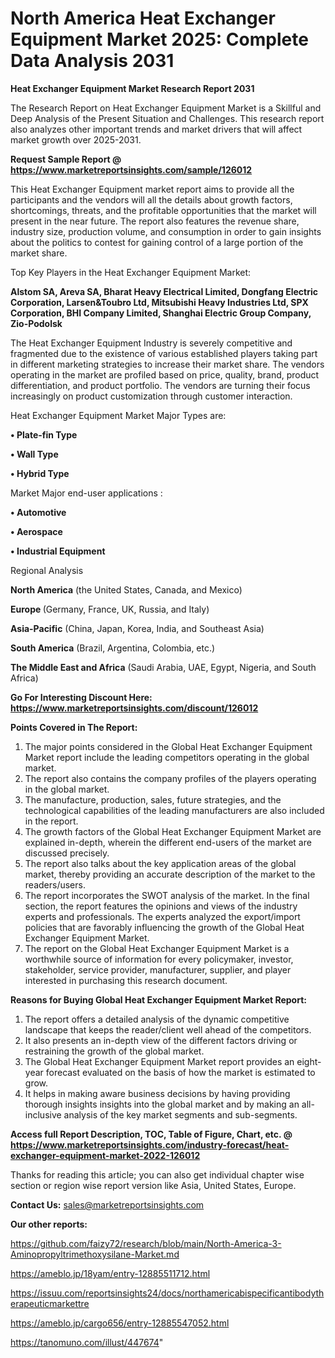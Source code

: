 # North America Heat Exchanger Equipment Market 2025: Complete Data Analysis 2031

<strong>Heat Exchanger Equipment Market Research Report 2031</strong>

The Research Report on Heat Exchanger Equipment Market is a Skillful and Deep Analysis of the Present Situation and Challenges. This research report also analyzes other important trends and market drivers that will affect market growth over 2025-2031.

<strong>Request Sample Report @ <a href=https://www.marketreportsinsights.com/sample/126012>https://www.marketreportsinsights.com/sample/126012</a></strong>

This Heat Exchanger Equipment market report aims to provide all the participants and the vendors will all the details about growth factors, shortcomings, threats, and the profitable opportunities that the market will present in the near future. The report also features the revenue share, industry size, production volume, and consumption in order to gain insights about the politics to contest for gaining control of a large portion of the market share.

Top Key Players in the Heat Exchanger Equipment Market:

<strong>Alstom SA, Areva SA, Bharat Heavy Electrical Limited, Dongfang Electric Corporation, Larsen&Toubro Ltd, Mitsubishi Heavy Industries Ltd, SPX Corporation, BHI Company Limited, Shanghai Electric Group Company, Zio-Podolsk</strong>

The Heat Exchanger Equipment Industry is severely competitive and fragmented due to the existence of various established players taking part in different marketing strategies to increase their market share. The vendors operating in the market are profiled based on price, quality, brand, product differentiation, and product portfolio. The vendors are turning their focus increasingly on product customization through customer interaction.

Heat Exchanger Equipment Market Major Types are:

<strong>• Plate-fin Type

• Wall Type

• Hybrid Type</strong>

Market Major end-user applications :

<strong>• Automotive

• Aerospace

• Industrial Equipment</strong>

Regional Analysis

</u><strong><b>North America</b></strong> (the United States, Canada, and Mexico)

<strong><b>Europe </b></strong>(Germany, France, UK, Russia, and Italy)

<strong><b>Asia-Pacific</b></strong> (China, Japan, Korea, India, and Southeast Asia)

<strong><b>South America</b></strong> (Brazil, Argentina, Colombia, etc.)

<strong><b>The Middle East and Africa</b></strong> (Saudi Arabia, UAE, Egypt, Nigeria, and South Africa)

<strong>Go For Interesting Discount Here: <a href=https://www.marketreportsinsights.com/discount/126012>https://www.marketreportsinsights.com/discount/126012</a></strong>

<strong>Points Covered in The Report:</strong>
<ol>
  <li>The major points considered in the Global Heat Exchanger Equipment Market report include the leading competitors operating in the global market.</li>
  <li>The report also contains the company profiles of the players operating in the global market.</li>
  <li>The manufacture, production, sales, future strategies, and the technological capabilities of the leading manufacturers are also included in the report.</li>
  <li>The growth factors of the Global Heat Exchanger Equipment Market are explained in-depth, wherein the different end-users of the market are discussed precisely.</li>
  <li>The report also talks about the key application areas of the global market, thereby providing an accurate description of the market to the readers/users.</li>
  <li>The report incorporates the SWOT analysis of the market. In the final section, the report features the opinions and views of the industry experts and professionals. The experts analyzed the export/import policies that are favorably influencing the growth of the Global Heat Exchanger Equipment Market.</li>
  <li>The report on the Global Heat Exchanger Equipment Market is a worthwhile source of information for every policymaker, investor, stakeholder, service provider, manufacturer, supplier, and player interested in purchasing this research document.</li>
</ol>
<strong>Reasons for Buying Global Heat Exchanger Equipment Market Report:</strong>

<ol>
  <li>The report offers a detailed analysis of the dynamic competitive landscape that keeps the reader/client well ahead of the competitors.</li>
  <li>It also presents an in-depth view of the different factors driving or restraining the growth of the global market.</li>
  <li>The Global Heat Exchanger Equipment Market report provides an eight-year forecast evaluated on the basis of how the market is estimated to grow.</li>
  <li>It helps in making aware business decisions by having providing thorough insights insights into the global market and by making an all-inclusive analysis of the key market segments and sub-segments.</li>
</ol>
<strong>Access full Report Description, TOC, Table of Figure, Chart, etc. @ <a href=https://www.marketreportsinsights.com/industry-forecast/heat-exchanger-equipment-market-2022-126012>https://www.marketreportsinsights.com/industry-forecast/heat-exchanger-equipment-market-2022-126012</a></strong>


Thanks for reading this article; you can also get individual chapter wise section or region wise report version like Asia, United States, Europe.

<strong>Contact Us:</strong>
sales@marketreportsinsights.com

<strong>Our other reports:</strong>

<a href=https://github.com/faizy72/research/blob/main/North-America-3-Aminopropyltrimethoxysilane-Market.md>https://github.com/faizy72/research/blob/main/North-America-3-Aminopropyltrimethoxysilane-Market.md</a>

<a href=https://ameblo.jp/18yam/entry-12885511712.html>https://ameblo.jp/18yam/entry-12885511712.html</a>

<a href=https://issuu.com/reportsinsights24/docs/northamericabispecificantibodytherapeuticmarkettre>https://issuu.com/reportsinsights24/docs/northamericabispecificantibodytherapeuticmarkettre</a>

<a href=https://ameblo.jp/cargo656/entry-12885547052.html>https://ameblo.jp/cargo656/entry-12885547052.html</a>

<a href=https://tanomuno.com/illust/447674>https://tanomuno.com/illust/447674</a>"
